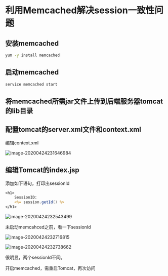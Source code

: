 # 利用Memcached解决session一致性问题



## 安装memcached

```sh
yum -y install memcached
```



## 启动memcached

```sh
service memcached start
```





## 将memcached所需jar文件上传到后端服务器tomcat的lib目录



## 配置tomcat的server.xml文件和context.xml



编辑context.xml

![image-20200424231646984](E:/%E6%88%91%E7%9A%84%E5%9D%9A%E6%9E%9C%E4%BA%91/OneDrive/%E5%AD%A6%E4%B9%A0/%E7%AC%94%E8%AE%B0/%E5%9B%BE%E7%89%87/note_images/image-20200424231646984.png)



## 编辑Tomcat的index.jsp

添加如下语句，打印出sessionId

```jsp
<h1>
    SessionID: 
    <%= session.getId() %>
</h1>
```

![image-20200424232543499](E:/%E6%88%91%E7%9A%84%E5%9D%9A%E6%9E%9C%E4%BA%91/OneDrive/%E5%AD%A6%E4%B9%A0/%E7%AC%94%E8%AE%B0/%E5%9B%BE%E7%89%87/note_images/image-20200424232543499.png)



未启动memcahced之前，看一下sessionId

![image-20200424232716815](E:/%E6%88%91%E7%9A%84%E5%9D%9A%E6%9E%9C%E4%BA%91/OneDrive/%E5%AD%A6%E4%B9%A0/%E7%AC%94%E8%AE%B0/%E5%9B%BE%E7%89%87/note_images/image-20200424232716815.png)

![image-20200424232738662](https://alanlee-image-bed.oss-cn-shenzhen.aliyuncs.com/note_images/20200424232738-222426.png)

很明显，两个sessionId不同。



开启memcached，需重启Tomcat，再次访问





